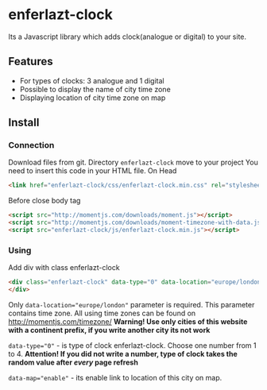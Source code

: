 # enferlazt-clock
Its a Javascript library which adds clock(analogue or digital) to your site.

## Features
* For types of clocks: 3 analogue and 1 digital
* Possible to display the name of city time zone
* Displaying location of city time zone on map

## Install
### Connection
Download files from git. Directory `enferlazt-clock` move to your project
You need to insert this code in your HTML file.
On Head
```html
<link href="enferlazt-clock/css/enferlazt-clock.min.css" rel="stylesheet">
```
Before close body tag
```html
<script src="http://momentjs.com/downloads/moment.js"></script>
<script src="http://momentjs.com/downloads/moment-timezone-with-data.js"></script>
<script src="enferlazt-clock/js/enferlazt-clock.min.js"></script>
```
### Using
Add div with class enferlazt-clock
```html
<div class="enferlazt-clock" data-type="0" data-location="europe/london" data-map="enable">
</div>
```
Only `data-location="europe/london"` parameter is required. This parameter contains time zone. All using time zones can be found on <http://momentjs.com/timezone/>
**Warning! Use only cities of this website with a continent prefix, if you write another city its not work**

`data-type="0"` - is type of clock enferlazt-clock. Choose one number from 1 to 4.
**Attention! If you did not write a number, type of clock takes the random value after _every_ page refresh**

`data-map="enable"` - its enable link to location of this city on map.